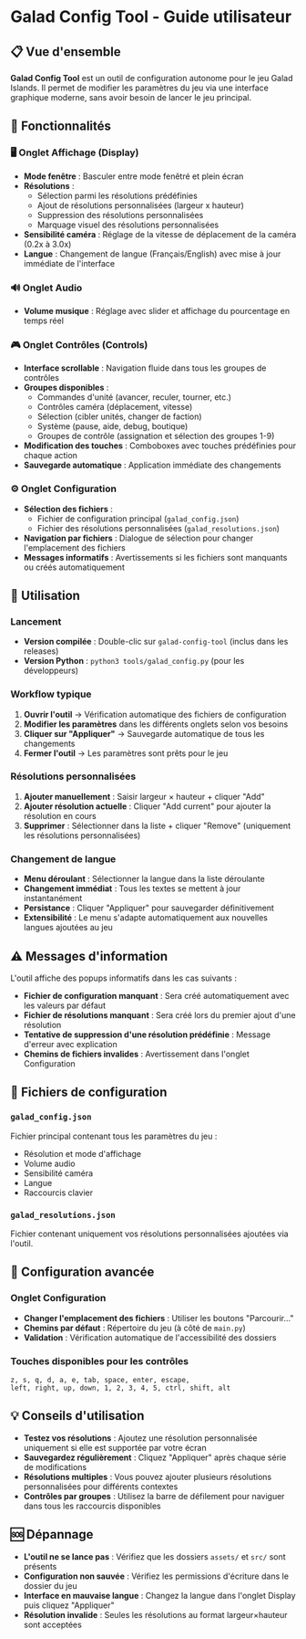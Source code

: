 # Galad Config Tool - Guide utilisateur

## 📋 Vue d'ensemble

**Galad Config Tool** est un outil de configuration autonome pour le jeu Galad Islands. Il permet de modifier les paramètres du jeu via une interface graphique moderne, sans avoir besoin de lancer le jeu principal.

## 🚀 Fonctionnalités

### 🖥️ Onglet Affichage (Display)
- **Mode fenêtre** : Basculer entre mode fenêtré et plein écran
- **Résolutions** : 
  - Sélection parmi les résolutions prédéfinies
  - Ajout de résolutions personnalisées (largeur x hauteur)
  - Suppression des résolutions personnalisées
  - Marquage visuel des résolutions personnalisées
- **Sensibilité caméra** : Réglage de la vitesse de déplacement de la caméra (0.2x à 3.0x)
- **Langue** : Changement de langue (Français/English) avec mise à jour immédiate de l'interface

### 🔊 Onglet Audio
- **Volume musique** : Réglage avec slider et affichage du pourcentage en temps réel

### 🎮 Onglet Contrôles (Controls)
- **Interface scrollable** : Navigation fluide dans tous les groupes de contrôles
- **Groupes disponibles** :
  - Commandes d'unité (avancer, reculer, tourner, etc.)
  - Contrôles caméra (déplacement, vitesse)
  - Sélection (cibler unités, changer de faction)
  - Système (pause, aide, debug, boutique)
  - Groupes de contrôle (assignation et sélection des groupes 1-9)
- **Modification des touches** : Comboboxes avec touches prédéfinies pour chaque action
- **Sauvegarde automatique** : Application immédiate des changements

### ⚙️ Onglet Configuration
- **Sélection des fichiers** :
  - Fichier de configuration principal (`galad_config.json`)
  - Fichier des résolutions personnalisées (`galad_resolutions.json`)
- **Navigation par fichiers** : Dialogue de sélection pour changer l'emplacement des fichiers
- **Messages informatifs** : Avertissements si les fichiers sont manquants ou créés automatiquement

## 🎯 Utilisation

### Lancement

- **Version compilée** : Double-clic sur `galad-config-tool` (inclus dans les releases)
- **Version Python** : `python3 tools/galad_config.py` (pour les développeurs)

### Workflow typique

1. **Ouvrir l'outil** → Vérification automatique des fichiers de configuration
2. **Modifier les paramètres** dans les différents onglets selon vos besoins
3. **Cliquer sur "Appliquer"** → Sauvegarde automatique de tous les changements
4. **Fermer l'outil** → Les paramètres sont prêts pour le jeu

### Résolutions personnalisées

1. **Ajouter manuellement** : Saisir largeur × hauteur + cliquer "Add"
2. **Ajouter résolution actuelle** : Cliquer "Add current" pour ajouter la résolution en cours
3. **Supprimer** : Sélectionner dans la liste + cliquer "Remove" (uniquement les résolutions personnalisées)

### Changement de langue

- **Menu déroulant** : Sélectionner la langue dans la liste déroulante
- **Changement immédiat** : Tous les textes se mettent à jour instantanément
- **Persistance** : Cliquer "Appliquer" pour sauvegarder définitivement
- **Extensibilité** : Le menu s'adapte automatiquement aux nouvelles langues ajoutées au jeu

## ⚠️ Messages d'information

L'outil affiche des popups informatifs dans les cas suivants :

- **Fichier de configuration manquant** : Sera créé automatiquement avec les valeurs par défaut
- **Fichier de résolutions manquant** : Sera créé lors du premier ajout d'une résolution
- **Tentative de suppression d'une résolution prédéfinie** : Message d'erreur avec explication
- **Chemins de fichiers invalides** : Avertissement dans l'onglet Configuration

## 📁 Fichiers de configuration

### `galad_config.json`
Fichier principal contenant tous les paramètres du jeu :
- Résolution et mode d'affichage
- Volume audio
- Sensibilité caméra
- Langue
- Raccourcis clavier

### `galad_resolutions.json`
Fichier contenant uniquement vos résolutions personnalisées ajoutées via l'outil.

## 🔧 Configuration avancée

### Onglet Configuration
- **Changer l'emplacement des fichiers** : Utiliser les boutons "Parcourir..." 
- **Chemins par défaut** : Répertoire du jeu (à côté de `main.py`)
- **Validation** : Vérification automatique de l'accessibilité des dossiers

### Touches disponibles pour les contrôles
```
z, s, q, d, a, e, tab, space, enter, escape,
left, right, up, down, 1, 2, 3, 4, 5, ctrl, shift, alt
```

## 💡 Conseils d'utilisation

- **Testez vos résolutions** : Ajoutez une résolution personnalisée uniquement si elle est supportée par votre écran
- **Sauvegardez régulièrement** : Cliquez "Appliquer" après chaque série de modifications
- **Résolutions multiples** : Vous pouvez ajouter plusieurs résolutions personnalisées pour différents contextes
- **Contrôles par groupes** : Utilisez la barre de défilement pour naviguer dans tous les raccourcis disponibles

## 🆘 Dépannage

- **L'outil ne se lance pas** : Vérifiez que les dossiers `assets/` et `src/` sont présents
- **Configuration non sauvée** : Vérifiez les permissions d'écriture dans le dossier du jeu
- **Interface en mauvaise langue** : Changez la langue dans l'onglet Display puis cliquez "Appliquer"
- **Résolution invalide** : Seules les résolutions au format largeur×hauteur sont acceptées